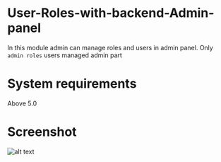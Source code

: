 # User-Roles-with-backend-Admin-panel
In this module admin can manage roles and users in admin panel. Only `admin roles` users managed admin part
# System requirements
Above 5.0
# Screenshot

![alt text](https://raw.githubusercontent.com/username/projectname/branch/path/to/img.png)
